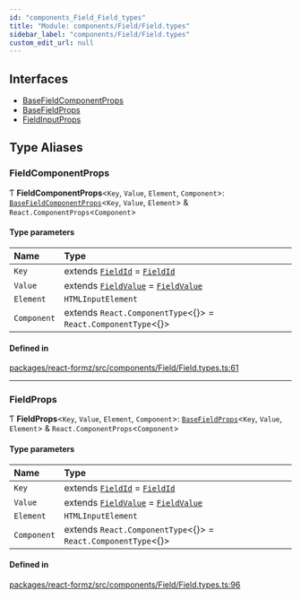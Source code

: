 ```yaml
---
id: "components_Field_Field_types"
title: "Module: components/Field/Field.types"
sidebar_label: "components/Field/Field.types"
custom_edit_url: null
---
```


## Interfaces

- [BaseFieldComponentProps](../interfaces/components_Field_Field_types.BaseFieldComponentProps.md)
- [BaseFieldProps](../interfaces/components_Field_Field_types.BaseFieldProps.md)
- [FieldInputProps](../interfaces/components_Field_Field_types.FieldInputProps.md)

## Type Aliases

### FieldComponentProps

Ƭ **FieldComponentProps**<`Key`, `Value`, `Element`, `Component`\>: [`BaseFieldComponentProps`](../interfaces/components_Field_Field_types.BaseFieldComponentProps.md)<`Key`, `Value`, `Element`\> & `React.ComponentProps`<`Component`\>

#### Type parameters

| Name | Type |
| :------ | :------ |
| `Key` | extends [`FieldId`](types_field.md#fieldid) = [`FieldId`](types_field.md#fieldid) |
| `Value` | extends [`FieldValue`](types_field.md#fieldvalue) = [`FieldValue`](types_field.md#fieldvalue) |
| `Element` | `HTMLInputElement` |
| `Component` | extends `React.ComponentType`<{}\> = `React.ComponentType`<{}\> |

#### Defined in

[packages/react-formz/src/components/Field/Field.types.ts:61](https://github.com/ZerryStack/react-formz/blob/1ba1704/packages/react-formz/src/components/Field/Field.types.ts#L61)

___

### FieldProps

Ƭ **FieldProps**<`Key`, `Value`, `Element`, `Component`\>: [`BaseFieldProps`](../interfaces/components_Field_Field_types.BaseFieldProps.md)<`Key`, `Value`, `Element`\> & `React.ComponentProps`<`Component`\>

#### Type parameters

| Name | Type |
| :------ | :------ |
| `Key` | extends [`FieldId`](types_field.md#fieldid) = [`FieldId`](types_field.md#fieldid) |
| `Value` | extends [`FieldValue`](types_field.md#fieldvalue) = [`FieldValue`](types_field.md#fieldvalue) |
| `Element` | `HTMLInputElement` |
| `Component` | extends `React.ComponentType`<{}\> = `React.ComponentType`<{}\> |

#### Defined in

[packages/react-formz/src/components/Field/Field.types.ts:96](https://github.com/ZerryStack/react-formz/blob/1ba1704/packages/react-formz/src/components/Field/Field.types.ts#L96)
